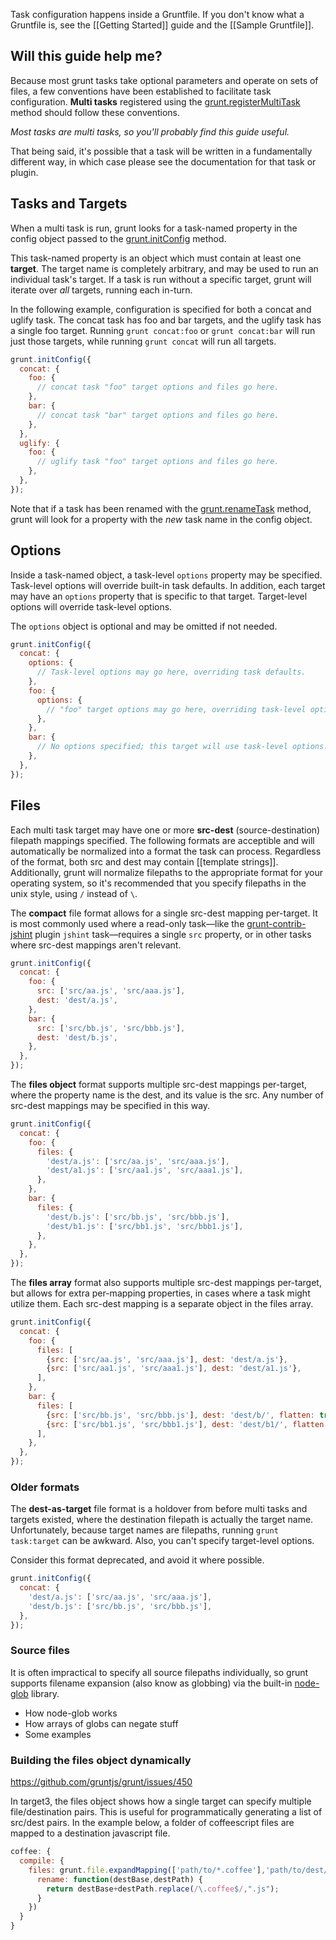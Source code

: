 Task configuration happens inside a Gruntfile. If you don't know what a Gruntfile is, see the [[Getting Started]] guide and the [[Sample Gruntfile]].

## Will this guide help me?
Because most grunt tasks take optional parameters and operate on sets of files, a few conventions have been established to facilitate task configuration. **Multi tasks** registered using the [grunt.registerMultiTask](https://github.com/gruntjs/grunt/wiki/grunt#wiki-grunt-registerMultiTask) method should follow these conventions.

_Most tasks are multi tasks, so you'll probably find this guide useful._

That being said, it's possible that a task will be written in a fundamentally different way, in which case please see the documentation for that task or plugin.

## Tasks and Targets
When a multi task is run, grunt looks for a task-named property in the config object passed to the [grunt.initConfig](https://github.com/gruntjs/grunt/wiki/grunt#wiki-grunt-initConfig) method.

This task-named property is an object which must contain at least one **target**. The target name is completely arbitrary, and may be used to run an individual task's target. If a task is run without a specific target, grunt will iterate over _all_ targets, running each in-turn.

In the following example, configuration is specified for both a concat and uglify task. The concat task has foo and bar targets, and the uglify task has a single foo target. Running `grunt concat:foo` or `grunt concat:bar` will run just those targets, while running `grunt concat` will run all targets.

```js
grunt.initConfig({
  concat: {
    foo: {
      // concat task "foo" target options and files go here.
    },
    bar: {
      // concat task "bar" target options and files go here.
    },
  },
  uglify: {
    foo: {
      // uglify task "foo" target options and files go here.
    },
  },
});
```

Note that if a task has been renamed with the [grunt.renameTask](https://github.com/gruntjs/grunt/wiki/grunt#wiki-grunt-renameTask) method, grunt will look for a property with the _new_ task name in the config object.

## Options
Inside a task-named object, a task-level `options` property may be specified. Task-level options will override built-in task defaults. In addition, each target may have an `options` property that is specific to that target. Target-level options will override task-level options.

The `options` object is optional and may be omitted if not needed.

```js
grunt.initConfig({
  concat: {
    options: {
      // Task-level options may go here, overriding task defaults.
    },
    foo: {
      options: {
        // "foo" target options may go here, overriding task-level options.
      },
    },
    bar: {
      // No options specified; this target will use task-level options.
    },
  },
});
```

## Files
Each multi task target may have one or more **src-dest** (source-destination) filepath mappings specified. The following formats are acceptible and will automatically be normalized into a format the task can process. Regardless of the format, both src and dest may contain [[template strings]]. Additionally, grunt will normalize filepaths to the appropriate format for your operating system, so it's recommended that you specify filepaths in the unix style, using `/` instead of `\`.

The **compact** file format allows for a single src-dest mapping per-target. It is most commonly used where a read-only task—like the [grunt-contrib-jshint](https://github.com/gruntjs/grunt-contrib-jshint) plugin `jshint` task—requires a single `src` property, or in other tasks where src-dest mappings aren't relevant.

```js
grunt.initConfig({
  concat: {
    foo: {
      src: ['src/aa.js', 'src/aaa.js'],
      dest: 'dest/a.js',
    },
    bar: {
      src: ['src/bb.js', 'src/bbb.js'],
      dest: 'dest/b.js',
    },
  },
});
```

The **files object** format supports multiple src-dest mappings per-target, where the property name is the dest, and its value is the src. Any number of src-dest mappings may be specified in this way.

```js
grunt.initConfig({
  concat: {
    foo: {
      files: {
        'dest/a.js': ['src/aa.js', 'src/aaa.js'],
        'dest/a1.js': ['src/aa1.js', 'src/aaa1.js'],
      },
    },
    bar: {
      files: {
        'dest/b.js': ['src/bb.js', 'src/bbb.js'],
        'dest/b1.js': ['src/bb1.js', 'src/bbb1.js'],
      },
    },
  },
});
```

The **files array** format also supports multiple src-dest mappings per-target, but allows for extra per-mapping properties, in cases where a task might utilize them. Each src-dest mapping is a separate object in the files array.

```js
grunt.initConfig({
  concat: {
    foo: {
      files: [
        {src: ['src/aa.js', 'src/aaa.js'], dest: 'dest/a.js'},
        {src: ['src/aa1.js', 'src/aaa1.js'], dest: 'dest/a1.js'},
      ],
    },
    bar: {
      files: [
        {src: ['src/bb.js', 'src/bbb.js'], dest: 'dest/b/', flatten: true},
        {src: ['src/bb1.js', 'src/bbb1.js'], dest: 'dest/b1/', flatten: false},
      ],
    },
  },
});
```

### Older formats
The **dest-as-target** file format is a holdover from before multi tasks and targets existed, where the destination filepath is actually the target name. Unfortunately, because target names are filepaths, running `grunt task:target` can be awkward. Also, you can't specify target-level options.

Consider this format deprecated, and avoid it where possible.

```js
grunt.initConfig({
  concat: {
    'dest/a.js': ['src/aa.js', 'src/aaa.js'],
    'dest/b.js': ['src/bb.js', 'src/bbb.js'],
  },
});
```

### Source files
It is often impractical to specify all source filepaths individually, so grunt supports filename expansion (also know as globbing) via the built-in [node-glob](https://github.com/isaacs/node-glob) library.

- How node-glob works
- How arrays of globs can negate stuff
- Some examples



### Building the files object dynamically
https://github.com/gruntjs/grunt/issues/450

In target3, the files object shows how a single target can specify multiple file/destination pairs.  This is useful for programmatically generating a list of src/dest pairs.  In the example below, a folder of coffeescript files are mapped to a destination javascript file.

```js
coffee: {
  compile: {
    files: grunt.file.expandMapping(['path/to/*.coffee'],'path/to/dest/',{
      rename: function(destBase,destPath) {
        return destBase+destPath.replace(/\.coffee$/,".js");
      }
    })
  }
}
```
